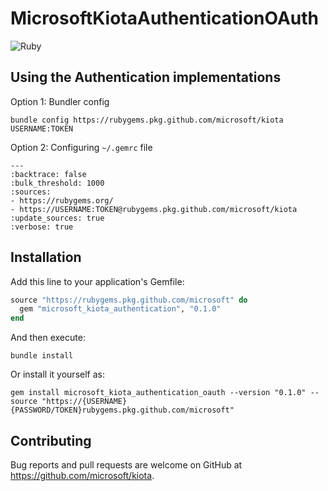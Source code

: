 # MicrosoftKiotaAuthenticationOAuth

![Ruby](https://github.com/microsoft/kiota/actions/workflows/authentication-ruby-json.yml/badge.svg)

## Using the Authentication implementations

Option 1: Bundler config

```shell
bundle config https://rubygems.pkg.github.com/microsoft/kiota USERNAME:TOKEN
```

Option 2: Configuring `~/.gemrc` file

```
---
:backtrace: false
:bulk_threshold: 1000
:sources:
- https://rubygems.org/
- https://USERNAME:TOKEN@rubygems.pkg.github.com/microsoft/kiota
:update_sources: true
:verbose: true  
```

## Installation

Add this line to your application's Gemfile:

```ruby
source "https://rubygems.pkg.github.com/microsoft" do
  gem "microsoft_kiota_authentication", "0.1.0"
end
```

And then execute:

```shell
bundle install
```

Or install it yourself as:

```shell
gem install microsoft_kiota_authentication_oauth --version "0.1.0" --source "https://{USERNAME}{PASSWORD/TOKEN}rubygems.pkg.github.com/microsoft"
```

## Contributing

Bug reports and pull requests are welcome on GitHub at https://github.com/microsoft/kiota.
